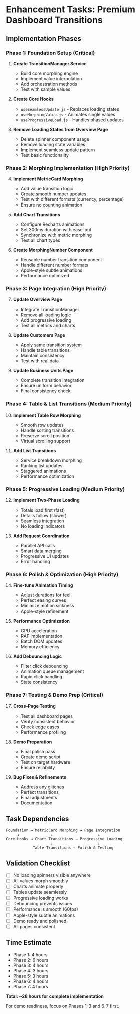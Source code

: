 # Enhancement Tasks: Premium Dashboard Transitions

## Implementation Phases

### Phase 1: Foundation Setup (Critical)

1. **Create TransitionManager Service**
   - Build core morphing engine
   - Implement value interpolation
   - Add orchestration methods
   - Test with sample values

2. **Create Core Hooks**
   - `useSeamlessUpdate.js` - Replaces loading states
   - `useMorphingValue.js` - Animates single values
   - `useProgressiveLoad.js` - Handles phased updates

3. **Remove Loading States from Overview Page**
   - Delete spinner component usage
   - Remove loading state variables
   - Implement seamless update pattern
   - Test basic functionality

### Phase 2: Morphing Implementation (High Priority)

4. **Implement MetricCard Morphing**
   - Add value transition logic
   - Create smooth number updates
   - Test with different formats (currency, percentage)
   - Ensure no counting animation

5. **Add Chart Transitions**
   - Configure Recharts animations
   - Set 300ms duration with ease-out
   - Synchronize with metric morphing
   - Test all chart types

6. **Create MorphingNumber Component**
   - Reusable number transition component
   - Handle different number formats
   - Apple-style subtle animations
   - Performance optimized

### Phase 3: Page Integration (High Priority)

7. **Update Overview Page**
   - Integrate TransitionManager
   - Remove all loading logic
   - Add progressive loading
   - Test all metrics and charts

8. **Update Customers Page**
   - Apply same transition system
   - Handle table transitions
   - Maintain consistency
   - Test with real data

9. **Update Business Units Page**
   - Complete transition integration
   - Ensure uniform behavior
   - Final consistency check

### Phase 4: Table & List Transitions (Medium Priority)

10. **Implement Table Row Morphing**
    - Smooth row updates
    - Handle sorting transitions
    - Preserve scroll position
    - Virtual scrolling support

11. **Add List Transitions**
    - Service breakdown morphing
    - Ranking list updates
    - Staggered animations
    - Performance optimization

### Phase 5: Progressive Loading (Medium Priority)

12. **Implement Two-Phase Loading**
    - Totals load first (fast)
    - Details follow (slower)
    - Seamless integration
    - No loading indicators

13. **Add Request Coordination**
    - Parallel API calls
    - Smart data merging
    - Progressive UI updates
    - Error handling

### Phase 6: Polish & Optimization (High Priority)

14. **Fine-tune Animation Timing**
    - Adjust durations for feel
    - Perfect easing curves
    - Minimize motion sickness
    - Apple-style refinement

15. **Performance Optimization**
    - GPU acceleration
    - RAF implementation
    - Batch DOM updates
    - Memory efficiency

16. **Add Debouncing Logic**
    - Filter click debouncing
    - Animation queue management
    - Rapid click handling
    - State consistency

### Phase 7: Testing & Demo Prep (Critical)

17. **Cross-Page Testing**
    - Test all dashboard pages
    - Verify consistent behavior
    - Check edge cases
    - Performance profiling

18. **Demo Preparation**
    - Final polish pass
    - Create demo script
    - Test on target hardware
    - Ensure reliability

19. **Bug Fixes & Refinements**
    - Address any glitches
    - Perfect transitions
    - Final adjustments
    - Documentation

## Task Dependencies

```
Foundation → MetricCard Morphing → Page Integration
     ↓              ↓                    ↓
Core Hooks → Chart Transitions → Progressive Loading
                    ↓                    ↓
            Table Transitions → Polish & Testing
```

## Validation Checklist

- [ ] No loading spinners visible anywhere
- [ ] All values morph smoothly
- [ ] Charts animate properly
- [ ] Tables update seamlessly
- [ ] Progressive loading works
- [ ] Debouncing prevents issues
- [ ] Performance is smooth (60fps)
- [ ] Apple-style subtle animations
- [ ] Demo ready and polished
- [ ] All pages consistent

## Time Estimate

- Phase 1: 4 hours
- Phase 2: 6 hours
- Phase 3: 4 hours
- Phase 4: 3 hours
- Phase 5: 3 hours
- Phase 6: 4 hours
- Phase 7: 4 hours

**Total: ~28 hours for complete implementation**

For demo readiness, focus on Phases 1-3 and 6-7 first.